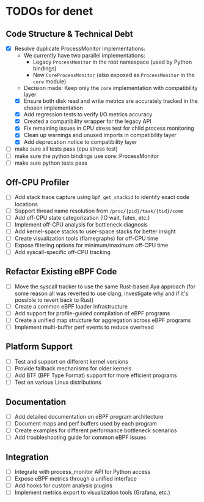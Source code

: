 # TODOs for denet

## Code Structure & Technical Debt

- [x] Resolve duplicate ProcessMonitor implementations:
  - We currently have two parallel implementations:
    - Legacy `ProcessMonitor` in the root namespace (used by Python bindings)
    - New `CoreProcessMonitor` (also exposed as `ProcessMonitor` in the `core` module)
  - Decision made: Keep only the `core` implementation with compatibility layer
  - [x] Ensure both disk read and write metrics are accurately tracked in the chosen implementation
  - [x] Add regression tests to verify I/O metrics accuracy
  - [x] Created a compatibility wrapper for the legacy API
  - [x] Fix remaining issues in CPU stress test for child process monitoring
  - [x] Clean up warnings and unused imports in compatibility layer
  - [x] Add deprecation notice to compatibility layer
- [ ] make sure all tests pass (cpu stress test)
- [ ] make sure the python bindings use core::ProcessMonitor
- [ ] make sure python tests pass

## Off-CPU Profiler

- [ ] Add stack trace capture using `bpf_get_stackid` to identify exact code locations
- [ ] Support thread name resolution from `/proc/{pid}/task/{tid}/comm`
- [ ] Add off-CPU state categorization (IO wait, futex, etc.)
- [ ] Implement off-CPU analysis for bottleneck diagnosis
- [ ] Add kernel-space stacks to user-space stacks for better insight
- [ ] Create visualization tools (flamegraphs) for off-CPU time
- [ ] Expose filtering options for minimum/maximum off-CPU time
- [ ] Add syscall-specific off-CPU tracking

## Refactor Existing eBPF Code

- [ ] Move the syscall tracker to use the same Rust-based Aya approach (for some reason all was reverted to use clang, investigate why and if it's possible to revert back to Rust)
- [ ] Create a common eBPF loader infrastructure
- [ ] Add support for profile-guided compilation of eBPF programs
- [ ] Create a unified map structure for aggregation across eBPF programs
- [ ] Implement multi-buffer perf events to reduce overhead

## Platform Support

- [ ] Test and support on different kernel versions
- [ ] Provide fallback mechanisms for older kernels
- [ ] Add BTF (BPF Type Format) support for more efficient programs
- [ ] Test on various Linux distributions

## Documentation

- [ ] Add detailed documentation on eBPF program architecture
- [ ] Document maps and perf buffers used by each program
- [ ] Create examples for different performance bottleneck scenarios
- [ ] Add troubleshooting guide for common eBPF issues

## Integration

- [ ] Integrate with process_monitor API for Python access
- [ ] Expose eBPF metrics through a unified interface
- [ ] Add hooks for custom analysis plugins
- [ ] Implement metrics export to visualization tools (Grafana, etc.)
